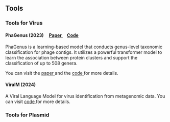 ## Tools

### Tools for Virus

#### PhaGenus (2023) &nbsp; &nbsp; <a href="https://academic.oup.com/bib/article/24/6/bbad408/7420494?login=true#425616568"> Paper </a>  &nbsp; &nbsp; <a href="https://github.com/jiaojiaoguan/phagenus"> Code </a>
PhaGenus is a learning-based model that conducts genus-level taxonomic classification for phage contigs. It utilizes a powerful transformer model to learn the association between protein clusters and support the classification of up to 508 genera. 

You can visit the <a href="https://academic.oup.com/bib/article/24/6/bbad408/7420494?login=true#425616568"> paper </a>  and the  <a href="https://github.com/jiaojiaoguan/phagenus"> code </a> for more details. 

#### ViralM (2024)
A Viral Language Model for virus identification from metagenomic data. You can visit <a href="https://github.com/ChengPENG-wolf/ViraLM"> code </a> for more details. 


### Tools for Plasmid

